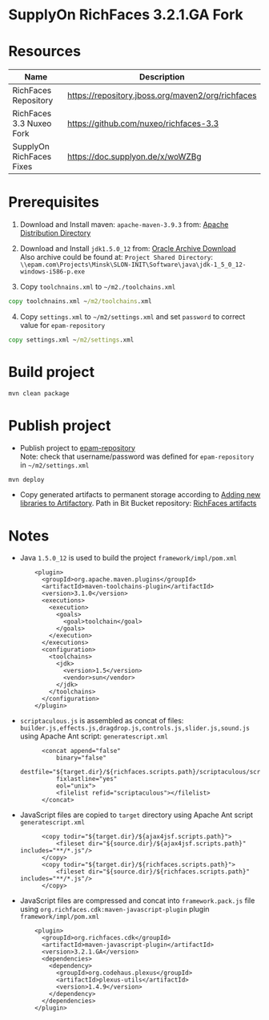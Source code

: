 SupplyOn RichFaces 3.2.1.GA Fork
================================

# Resources 

| Name                      | Description                                       |
|---------------------------|---------------------------------------------------|
| RichFaces Repository      | https://repository.jboss.org/maven2/org/richfaces |
| RichFaces 3.3 Nuxeo Fork  | https://github.com/nuxeo/richfaces-3.3            |
| SupplyOn RichFaces Fixes  | https://doc.supplyon.de/x/woWZBg                  |
 

# Prerequisites

1. Download and Install maven: `apache-maven-3.9.3` from: [Apache Distribution Directory](https://dlcdn.apache.org/maven/maven-3/3.9.3/binaries/apache-maven-3.9.3-bin.zip)
 
2. Download and Install `jdk1.5.0_12` from: [Oracle Archive Download](https://www.oracle.com/java/technologies/java-archive-javase5-downloads.html)  
 Also archive could be found at: `Project Shared Directory`: `\\epam.com\Projects\Minsk\SLON-INIT\Software\java\jdk-1_5_0_12-windows-i586-p.exe`
 
3. Copy `toolchnains.xml` to `~/m2./toolchains.xml` 
```cmd
copy toolchnains.xml ~/m2/toolchains.xml
```

4. Copy `settings.xml` to `~/m2/settings.xml` and set `password` to correct value for `epam-repository`
```cmd
copy settings.xml ~/m2/settings.xml
```
 

# Build project

```cmd
mvn clean package
```

# Publish project

- Publish project to [epam-repository](https://jenkins.slon-srm.projects.epam.com/artifactory/SLON-SRM)   
  Note: check that username/password was defined for `epam-repository` in `~/m2/settings.xml`   
```cmd
mvn deploy
```

- Copy generated artifacts to permanent storage according to [Adding new libraries to Artifactory](https://doc.supplyon.de/x/_YiZBg).
  Path in Bit Bucket repository: [RichFaces artifacts](https://bitbucket.supplyon.de/projects/EXT_SRMPORTAL/repos/supplyon-gradle-utils/browse/upload-artifacts/supplyon-artifacts/repository/com/supplyon/richfaces/richfaces-impl)

# Notes
- Java `1.5.0_12` is used to build the project 
  `framework/impl/pom.xml`
  ```
      <plugin>
        <groupId>org.apache.maven.plugins</groupId>
        <artifactId>maven-toolchains-plugin</artifactId>
        <version>3.1.0</version>
        <executions>
          <execution>
            <goals>
              <goal>toolchain</goal>
            </goals>
          </execution>
        </executions>
        <configuration>
          <toolchains>
            <jdk>
              <version>1.5</version>
              <vendor>sun</vendor>
            </jdk>
          </toolchains>
        </configuration>
      </plugin>
  ```
 
- `scriptaculous.js` is assembled as concat of files: `builder.js,effects.js,dragdrop.js,controls.js,slider.js,sound.js` 
  using Apache Ant script: `generatescript.xml`
  ```
        <concat append="false"
            binary="false"
            destfile="${target.dir}/${richfaces.scripts.path}/scriptaculous/scriptaculous.js"
            fixlastline="yes"
            eol="unix">
            <filelist refid="scriptaculous"></filelist>
        </concat>
  ``` 
  
- JavaScript files are copied to `target` directory using Apache Ant script `generatescript.xml`
  ```
        <copy todir="${target.dir}/${ajax4jsf.scripts.path}">
            <fileset dir="${source.dir}/${ajax4jsf.scripts.path}" includes="**/*.js"/>
        </copy>
        <copy todir="${target.dir}/${richfaces.scripts.path}">
            <fileset dir="${source.dir}/${richfaces.scripts.path}" includes="**/*.js"/>
        </copy>
  ```
   
- JavaScript files are compressed and concat into `framework.pack.js` file using `org.richfaces.cdk:maven-javascript-plugin` plugin
  `framework/impl/pom.xml`
  ```
      <plugin>
        <groupId>org.richfaces.cdk</groupId>
        <artifactId>maven-javascript-plugin</artifactId>
        <version>3.2.1.GA</version>
        <dependencies>
          <dependency>
            <groupId>org.codehaus.plexus</groupId>
            <artifactId>plexus-utils</artifactId>
            <version>1.4.9</version>
          </dependency>
        </dependencies>
      </plugin>
  ``` 
 